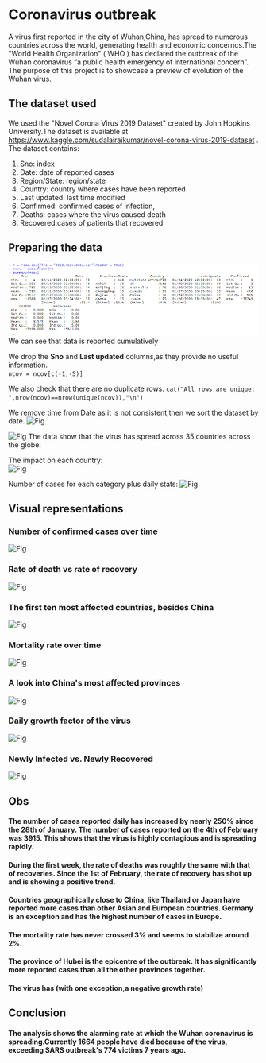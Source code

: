 
# Coronavirus outbreak
A virus first reported in the city of Wuhan,China, has spread to numerous countries across the world, generating health and economic concerncs.The "World Health Organization" ( WHO ) has declared the outbreak of the Wuhan coronavirus “a public health emergency of international concern”.
The purpose of this project is to showcase a preview of evolution of the Wuhan virus.
## The dataset used
We used the "Novel Corona Virus 2019 Dataset" created by John Hopkins University.The dataset is available at <https://www.kaggle.com/sudalairajkumar/novel-corona-virus-2019-dataset> .
The dataset contains:
<br>

1. Sno: index
3. Date: date of reported cases
4. Region/State: region/state
5. Country: country where cases have been reported
6. Last updated: last time modified
7. Confirmed: confirmed cases of infection,
8. Deaths: cases where the virus caused death
9. Recovered:cases of patients that recovered
  
## Preparing the data



![Fig](Figure1.PNG)
We can see that data is reported cumulatively


We drop the **Sno** and **Last updated** columns,as they provide no useful information.<br>
```ncov = ncov[c(-1,-5)]```<br>

We also check that there are no duplicate rows.
```cat("All rows are unique: ",nrow(ncov)==nrow(unique(ncov)),"\n")```

We remove time from Date as it is not consistent,then we sort the dataset by date.
![Fig](Fig2.PNG)

![Fig](Fig3.PNG)
The data show that the virus has spread across 35 countries across the globe.

The impact on each country:<br>
![Fig](Fig4.PNG)

Number of cases for each category plus daily stats:
![Fig](Fig5.PNG)</br>

## Visual representations
### Number of confirmed cases over time
![Fig](ConfirmedCasesOverTime.png)

### Rate of death vs rate of recovery
![Fig](DeathRatevsRecoveryRate.png)

### The first ten most affected countries, besides China
![Fig](TenMostAffectedCountries.png)

### Mortality rate over time
![Fig](MortalityRateOverTime.png)

### A look into China's most affected provinces
![Fig](ChinaProvinces.png)

### Daily growth factor of the virus
![Fig](GrowthFactor.png)
### Newly Infected vs. Newly Recovered
![Fig](NewlyInfectedvsNewlyRecovered.png)
## Obs
#### The number of cases reported daily has increased by nearly 250% since the 28th of January. The number of cases reported on the 4th of February was 3915. This shows that the virus is highly contagious and is spreading rapidly.
#### During the first week, the rate of deaths was roughly the same with that of recoveries. Since the 1st of February, the rate of recovery has shot up and is showing a positive trend.
#### Countries geographically close to China, like Thailand or Japan have reported more cases than other Asian and European countries. Germany is an exception and has the highest number of cases in Europe.
#### The mortality rate has never crossed 3% and seems to stabilize around 2%. 
#### The province of Hubei is the epicentre of the outbreak. It has significantly more reported cases than all the other provinces together. 
#### The virus has (with one exception,a negative growth rate)
## Conclusion
#### The analysis shows the alarming rate at which the Wuhan coronavirus is spreading.Currently 1664 people have died because of the virus, exceeding SARS outbreak's 774 victims 7 years ago.
